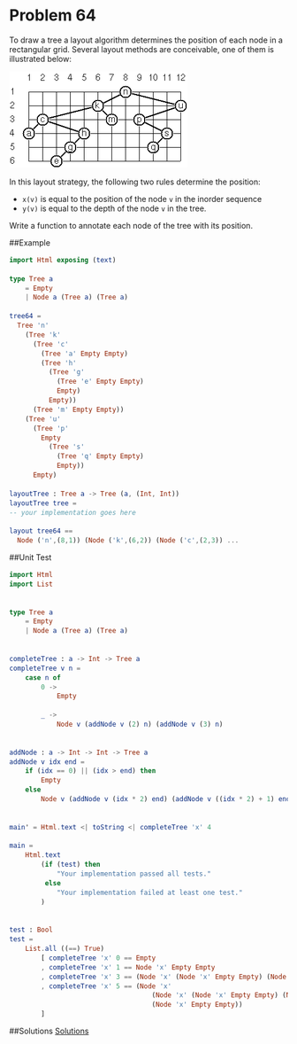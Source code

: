 # Problem 64

To draw a tree a layout algorithm determines the position of each node in a rectangular grid. Several layout methods are conceivable, one of them is illustrated below:

![](../i/p64.gif)

In this layout strategy, the following two rules determine the position:
* ```x(v)``` is equal to the position of the node ```v``` in the inorder sequence
* ```y(v)``` is equal to the depth of the node ```v``` in the tree. 

Write a function to annotate each node of the tree with its position. 

##Example
```elm 
import Html exposing (text)

type Tree a
    = Empty
    | Node a (Tree a) (Tree a)

tree64 = 
  Tree 'n'
    (Tree 'k'
      (Tree 'c'
        (Tree 'a' Empty Empty)
        (Tree 'h'
          (Tree 'g'
            (Tree 'e' Empty Empty)
            Empty)
          Empty))
      (Tree 'm' Empty Empty))
    (Tree 'u'
      (Tree 'p'
        Empty
          (Tree 's'
            (Tree 'q' Empty Empty)
            Empty))
      Empty)
                
layoutTree : Tree a -> Tree (a, (Int, Int)) 
layoutTree tree = 
-- your implementation goes here

layout tree64 ==  
  Node ('n',(8,1)) (Node ('k',(6,2)) (Node ('c',(2,3)) ...

```

##Unit Test
```elm
import Html
import List


type Tree a
    = Empty
    | Node a (Tree a) (Tree a)
    

completeTree : a -> Int -> Tree a
completeTree v n =
    case n of 
        0 ->
            Empty

        _ ->
            Node v (addNode v (2) n) (addNode v (3) n)
            

addNode : a -> Int -> Int -> Tree a
addNode v idx end =
    if (idx == 0) || (idx > end) then
        Empty
    else 
        Node v (addNode v (idx * 2) end) (addNode v ((idx * 2) + 1) end)


main' = Html.text <| toString <| completeTree 'x' 4

main =
    Html.text
        (if (test) then
            "Your implementation passed all tests."
         else
            "Your implementation failed at least one test."
        )


test : Bool
test =
    List.all ((==) True)
        [ completeTree 'x' 0 == Empty
        , completeTree 'x' 1 == Node 'x' Empty Empty
        , completeTree 'x' 3 == (Node 'x' (Node 'x' Empty Empty) (Node 'x' Empty Empty))
        , completeTree 'x' 5 == (Node 'x' 
                                    (Node 'x' (Node 'x' Empty Empty) (Node 'x' Empty Empty)) 
                                    (Node 'x' Empty Empty))
        ]
```

##Solutions
[Solutions](../s/64.md)


